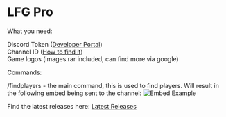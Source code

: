 # LFG Pro

What you need: 

Discord Token ([Developer Portal](https://discord.com/developers/applications "Dev Portal"))<br>
Channel ID ([How to find it](https://www.wikihow.com/Find-Discord-ID))<br>
Game logos (images.rar included, can find more via google) 

Commands:

/findplayers - the main command, this is used to find players. Will result in the following embed being sent to the channel:
![Embed Example](https://ptpimg.me/z96pel.png "Embed")



Find the latest releases here:  [Latest Releases](https://github.com/crisprintsstuff/Discord-LFG-Bot/releases "Releases")

